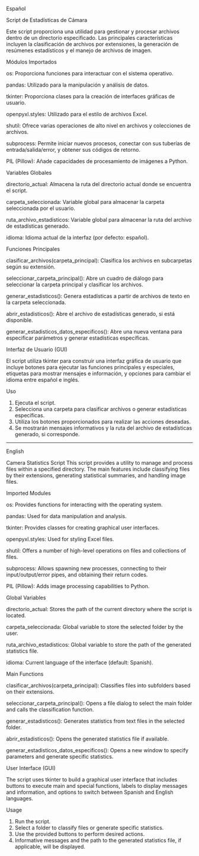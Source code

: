 Español

Script de Estadísticas de Cámara

Este script proporciona una utilidad para gestionar y procesar archivos dentro de un directorio especificado. Las principales características incluyen la clasificación de archivos por extensiones, la generación de resúmenes estadísticos y el manejo de archivos de imagen.

Módulos Importados

  os: Proporciona funciones para interactuar con el sistema operativo.

  pandas: Utilizado para la manipulación y análisis de datos.

  tkinter: Proporciona clases para la creación de interfaces gráficas de usuario.

  openpyxl.styles: Utilizado para el estilo de archivos Excel.

  shutil: Ofrece varias operaciones de alto nivel en archivos y colecciones de archivos.

  subprocess: Permite iniciar nuevos procesos, conectar con sus tuberías de entrada/salida/error, y obtener sus códigos de retorno.

  PIL (Pillow): Añade capacidades de procesamiento de imágenes a Python.

Variables Globales

  directorio_actual: Almacena la ruta del directorio actual donde se encuentra el script.

  carpeta_seleccionada: Variable global para almacenar la carpeta seleccionada por el usuario.

  ruta_archivo_estadisticos: Variable global para almacenar la ruta del archivo de estadísticas generado.

  idioma: Idioma actual de la interfaz (por defecto: español).


Funciones Principales

  clasificar_archivos(carpeta_principal): Clasifica los archivos en subcarpetas según su extensión.

  seleccionar_carpeta_principal(): Abre un cuadro de diálogo para seleccionar la carpeta principal y clasificar los archivos.

  generar_estadisticos(): Genera estadísticas a partir de archivos de texto en la carpeta seleccionada.

  abrir_estadisticos(): Abre el archivo de estadísticas generado, si está disponible.

  generar_estadisticos_datos_especificos(): Abre una nueva ventana para especificar parámetros y generar estadísticas específicas.


Interfaz de Usuario (GUI)

El script utiliza tkinter para construir una interfaz gráfica de usuario que incluye botones para ejecutar las funciones principales y especiales, etiquetas para mostrar mensajes e información, y opciones para cambiar el idioma entre español e inglés.


Uso

1. Ejecuta el script.
2. Selecciona una carpeta para clasificar archivos o generar estadísticas específicas.
3. Utiliza los botones proporcionados para realizar las acciones deseadas.
4. Se mostrarán mensajes informativos y la ruta del archivo de estadísticas generado, si corresponde.

--------------------------------------------------------------------------------------------------------------------------------------------------------------------------------------------------------------------------------------------------------------------------------------------------------------------------------------------------------------------------------------------------------------------------------------------------------------------------------------------

English

Camera Statistics Script
This script provides a utility to manage and process files within a specified directory. The main features include classifying files by their extensions, generating statistical summaries, and handling image files.

Imported Modules

  os: Provides functions for interacting with the operating system.

  pandas: Used for data manipulation and analysis.

  tkinter: Provides classes for creating graphical user interfaces.

  openpyxl.styles: Used for styling Excel files.

  shutil: Offers a number of high-level operations on files and collections of files.

  subprocess: Allows spawning new processes, connecting to their input/output/error pipes, and obtaining their return codes.

  PIL (Pillow): Adds image processing capabilities to Python.

Global Variables

  directorio_actual: Stores the path of the current directory where the script is located.

  carpeta_seleccionada: Global variable to store the selected folder by the user.

  ruta_archivo_estadisticos: Global variable to store the path of the generated statistics file.

  idioma: Current language of the interface (default: Spanish).

Main Functions

  clasificar_archivos(carpeta_principal): Classifies files into subfolders based on their extensions.

  seleccionar_carpeta_principal(): Opens a file dialog to select the main folder and calls the classification function.

  generar_estadisticos(): Generates statistics from text files in the selected folder.

  abrir_estadisticos(): Opens the generated statistics file if available.

  generar_estadisticos_datos_especificos(): Opens a new window to specify parameters and generate specific statistics.


User Interface (GUI)

The script uses tkinter to build a graphical user interface that includes buttons to execute main and special functions, labels to display messages and information, and options to switch between Spanish and English languages.

Usage
1. Run the script.
2. Select a folder to classify files or generate specific statistics.
3. Use the provided buttons to perform desired actions.
4. Informative messages and the path to the generated statistics file, if applicable, will be displayed.
